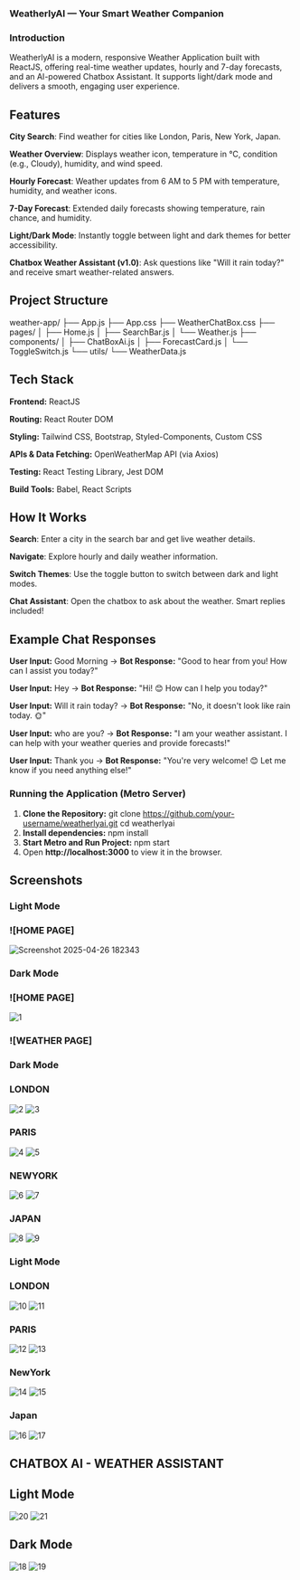 ### WeatherlyAI — Your Smart Weather Companion

### Introduction

WeatherlyAI is a modern, responsive Weather Application built with ReactJS, offering real-time weather updates, hourly and 7-day forecasts, and an AI-powered Chatbox Assistant.
It supports light/dark mode and delivers a smooth, engaging user experience.

## Features

**City Search**: Find weather for cities like London, Paris, New York, Japan.

**Weather Overview**: Displays weather icon, temperature in °C, condition (e.g., Cloudy), humidity, and wind speed.

**Hourly Forecast**: Weather updates from 6 AM to 5 PM with temperature, humidity, and weather icons.

**7-Day Forecast**: Extended daily forecasts showing temperature, rain chance, and humidity.

**Light/Dark Mode**: Instantly toggle between light and dark themes for better accessibility.

**Chatbox Weather Assistant (v1.0)**: Ask questions like "Will it rain today?" and receive smart weather-related answers.

## Project Structure

weather-app/
├── App.js
├── App.css
├── WeatherChatBox.css
├── pages/
│   ├── Home.js
│   ├── SearchBar.js
│   └── Weather.js
├── components/
│   ├── ChatBoxAi.js
│   ├── ForecastCard.js
│   └── ToggleSwitch.js
└── utils/
    └── WeatherData.js
    
## Tech Stack

**Frontend:** ReactJS

**Routing:** React Router DOM

**Styling:** Tailwind CSS, Bootstrap, Styled-Components, Custom CSS

**APIs & Data Fetching:** OpenWeatherMap API (via Axios)

**Testing:** React Testing Library, Jest DOM

**Build Tools:** Babel, React Scripts

## How It Works

**Search**: Enter a city in the search bar and get live weather details.

**Navigate**: Explore hourly and daily weather information.

**Switch Themes**: Use the toggle button to switch between dark and light modes.

**Chat Assistant**: Open the chatbox to ask about the weather. Smart replies included!

## Example Chat Responses

**User Input:** Good Morning → **Bot Response:** "Good to hear from you! How can I assist you today?"

**User Input:** Hey → **Bot Response:** "Hi! 😊 How can I help you today?"

**User Input:** Will it rain today? → **Bot Response:** "No, it doesn't look like rain today. 🌞"

**User Input:** who are you? → **Bot Response:** "I am your weather assistant. I can help with your weather queries and provide forecasts!"

**User Input:** Thank you → **Bot Response:** "You're very welcome! 😊 Let me know if you need anything else!"

### Running the Application (Metro Server)
1. **Clone the Repository:** git clone https://github.com/your-username/weatherlyai.git
cd weatherlyai
2. **Install dependencies:** npm install
3. **Start Metro and Run Project:** npm start
4. Open **http://localhost:3000** to view it in the browser.

## Screenshots
### Light Mode

### ![HOME PAGE]
![Screenshot 2025-04-26 182343](https://github.com/user-attachments/assets/3f54e787-9ea7-4e98-808a-f17986147725)

### Dark Mode

### ![HOME PAGE]
![1](https://github.com/user-attachments/assets/4f100366-dec7-413a-be4d-c8bb4354e296)

### ![WEATHER PAGE]

### Dark Mode

### LONDON
![2](https://github.com/user-attachments/assets/0ee95a41-d65d-4117-b207-4149ad710322)
![3](https://github.com/user-attachments/assets/61c4b8e6-8460-4b61-ba8a-2afa3c274898)

### PARIS
![4](https://github.com/user-attachments/assets/84731c90-d3c4-4897-85b4-613702e7d5a1)
![5](https://github.com/user-attachments/assets/0c10a9c3-cab0-4909-889f-533a74a35307)

### NEWYORK
![6](https://github.com/user-attachments/assets/9e765800-09cc-4003-bde3-8fd5d794b19f)
![7](https://github.com/user-attachments/assets/be1113c1-59e2-45fa-8dc6-ec437d8a6e74)

### JAPAN
![8](https://github.com/user-attachments/assets/30b713b2-59ca-45fd-a29f-c49e998a94b8)
![9](https://github.com/user-attachments/assets/39907904-865d-4625-b338-e65641dbc439)

### Light Mode

### LONDON
![10](https://github.com/user-attachments/assets/9a3cae2d-4778-4042-b4f3-cbe1f3e5f7e4)
![11](https://github.com/user-attachments/assets/78ad0d04-5d60-4b57-ac11-47e839d889c7)

### PARIS
![12](https://github.com/user-attachments/assets/d40af84d-63b5-4b33-8fbd-01feedf2f1b8)
![13](https://github.com/user-attachments/assets/3be47eb4-33a1-4512-bc42-8c3fd6c8d234)

### NewYork
![14](https://github.com/user-attachments/assets/d3c7f57c-66ff-4f74-8cb0-44708c1757c0)
![15](https://github.com/user-attachments/assets/55068338-1a46-4011-8b09-680e42963228)

### Japan
![16](https://github.com/user-attachments/assets/e3f90525-39fe-40b2-9736-034d6c823fa6)
![17](https://github.com/user-attachments/assets/4c947acd-4d3d-4b02-b5b3-ede07335d7e9)

## CHATBOX AI -  WEATHER ASSISTANT

## Light Mode
![20](https://github.com/user-attachments/assets/52cc0eae-4cbd-472e-aa73-8928dddb8e04)
![21](https://github.com/user-attachments/assets/06b80df8-273a-4534-acb4-f8aaaf18a7a2)

## Dark Mode
![18](https://github.com/user-attachments/assets/0677a195-dc87-4cd7-91e9-a3319685300d)
![19](https://github.com/user-attachments/assets/5c063f13-e177-4ed6-a251-ad525c49733a)
